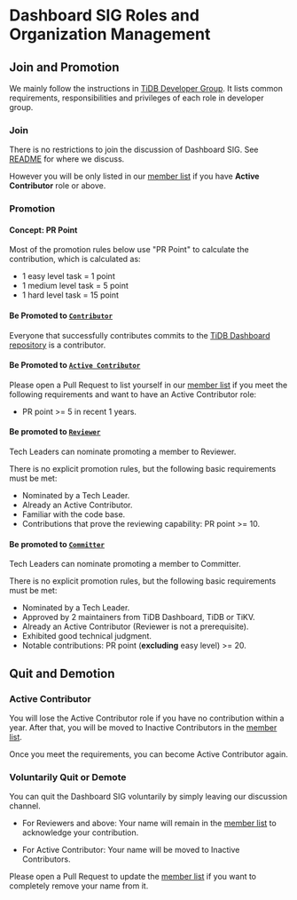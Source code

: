 # Dashboard SIG Roles and Organization Management

## Join and Promotion

We mainly follow the instructions in [TiDB Developer Group](../../architecture/README.md#tidb-developer-group).
It lists common requirements, responsibilities and privileges of each role in developer group.

### Join

There is no restrictions to join the discussion of Dashboard SIG. See [README](./README.md) for where we discuss.

However you will be only listed in our [member list] if you have **Active Contributor** role or above.

### Promotion

#### Concept: PR Point

Most of the promotion rules below use "PR Point" to calculate the contribution, which is calculated as:

- 1 easy level task = 1 point
- 1 medium level task = 5 point
- 1 hard level task = 15 point

#### Be Promoted to [`Contributor`](../../architecture/README.md#contributor)

Everyone that successfully contributes commits to the [TiDB Dashboard repository](https://github.com/pingcap-incubator/tidb-dashboard) is a contributor.

#### Be Promoted to [`Active Contributor`](../../architecture/README.md#active-contributor)

Please open a Pull Request to list yourself in our [member list] if you meet the following requirements and want to have an Active Contributor role:

- PR point >= 5 in recent 1 years.

#### Be promoted to [`Reviewer`](../../architecture/README.md#reviewer)

Tech Leaders can nominate promoting a member to Reviewer.

There is no explicit promotion rules, but the following basic requirements must be met:

- Nominated by a Tech Leader.
- Already an Active Contributor.
- Familiar with the code base.
- Contributions that prove the reviewing capability: PR point >= 10.

#### Be promoted to [`Committer`](../../architecture/README.md#committer)

Tech Leaders can nominate promoting a member to Committer.

There is no explicit promotion rules, but the following basic requirements must be met:

- Nominated by a Tech Leader.
- Approved by 2 maintainers from TiDB Dashboard, TiDB or TiKV.
- Already an Active Contributor (Reviewer is not a prerequisite).
- Exhibited good technical judgment.
- Notable contributions: PR point (**excluding** easy level) >= 20.

## Quit and Demotion

### Active Contributor

You will lose the Active Contributor role if you have no contribution within a year. After that, you will be moved to Inactive Contributors in the [member list].

Once you meet the requirements, you can become Active Contributor again.

### Voluntarily Quit or Demote

You can quit the Dashboard SIG voluntarily by simply leaving our discussion channel.

- For Reviewers and above: Your name will remain in the [member list] to acknowledge your contribution.

- For Active Contributor: Your name will be moved to Inactive Contributors.

Please open a Pull Request to update the [member list] if you want to completely remove your name from it.

[member list]: ./member-list.md
